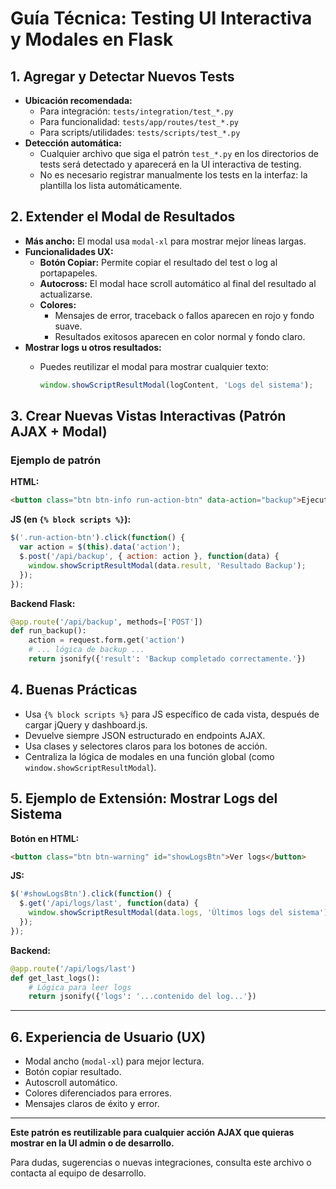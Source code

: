 # Guía Técnica: Testing UI Interactiva y Modales en Flask

## 1. Agregar y Detectar Nuevos Tests

- **Ubicación recomendada:**
  - Para integración: `tests/integration/test_*.py`
  - Para funcionalidad: `tests/app/routes/test_*.py`
  - Para scripts/utilidades: `tests/scripts/test_*.py`
- **Detección automática:**
  - Cualquier archivo que siga el patrón `test_*.py` en los directorios de tests será detectado y aparecerá en la UI interactiva de testing.
  - No es necesario registrar manualmente los tests en la interfaz: la plantilla los lista automáticamente.

## 2. Extender el Modal de Resultados

- **Más ancho:** El modal usa `modal-xl` para mostrar mejor líneas largas.
- **Funcionalidades UX:**
  - **Botón Copiar:** Permite copiar el resultado del test o log al portapapeles.
  - **Autocross:** El modal hace scroll automático al final del resultado al actualizarse.
  - **Colores:**
    - Mensajes de error, traceback o fallos aparecen en rojo y fondo suave.
    - Resultados exitosos aparecen en color normal y fondo claro.
- **Mostrar logs u otros resultados:**
  - Puedes reutilizar el modal para mostrar cualquier texto:

    ```js
    window.showScriptResultModal(logContent, 'Logs del sistema');
    ```

## 3. Crear Nuevas Vistas Interactivas (Patrón AJAX + Modal)

### Ejemplo de patrón

**HTML:**

```html
<button class="btn btn-info run-action-btn" data-action="backup">Ejecutar Backup</button>
```

**JS (en `{% block scripts %}`):**

```js
$('.run-action-btn').click(function() {
  var action = $(this).data('action');
  $.post('/api/backup', { action: action }, function(data) {
    window.showScriptResultModal(data.result, 'Resultado Backup');
  });
});
```

**Backend Flask:**

```python
@app.route('/api/backup', methods=['POST'])
def run_backup():
    action = request.form.get('action')
    # ... lógica de backup ...
    return jsonify({'result': 'Backup completado correctamente.'})
```

## 4. Buenas Prácticas

- Usa `{% block scripts %}` para JS específico de cada vista, después de cargar jQuery y dashboard.js.
- Devuelve siempre JSON estructurado en endpoints AJAX.
- Usa clases y selectores claros para los botones de acción.
- Centraliza la lógica de modales en una función global (como `window.showScriptResultModal`).

## 5. Ejemplo de Extensión: Mostrar Logs del Sistema

**Botón en HTML:**

```html
<button class="btn btn-warning" id="showLogsBtn">Ver logs</button>
```

**JS:**

```js
$('#showLogsBtn').click(function() {
  $.get('/api/logs/last', function(data) {
    window.showScriptResultModal(data.logs, 'Últimos logs del sistema');
  });
});
```

**Backend:**

```python
@app.route('/api/logs/last')
def get_last_logs():
    # Lógica para leer logs
    return jsonify({'logs': '...contenido del log...'})
```

---

## 6. Experiencia de Usuario (UX)

- Modal ancho (`modal-xl`) para mejor lectura.
- Botón copiar resultado.
- Autoscroll automático.
- Colores diferenciados para errores.
- Mensajes claros de éxito y error.

---

**Este patrón es reutilizable para cualquier acción AJAX que quieras mostrar en la UI admin o de desarrollo.**

Para dudas, sugerencias o nuevas integraciones, consulta este archivo o contacta al equipo de desarrollo.
